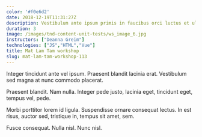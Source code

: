 ```yaml
---
color: '#f0e6d2'
date: 2018-12-19T11:31:27Z
description: Vestibulum ante ipsum primis in faucibus orci luctus et ultrices posuere cubilia Curae; Mauris viverra diam vitae quam.
duration: 3
image: /images/tnd-content-unit-tests/ws_image_6.jpg
instructors: ["Deanna Greim"]
technologies: ["JS","HTML","Vue"]
title: Mat Lam Tam workshop
slug: mat-lam-tam-workshop-113
---
```

Integer tincidunt ante vel ipsum. Praesent blandit lacinia erat. Vestibulum sed magna at nunc commodo placerat.

Praesent blandit. Nam nulla. Integer pede justo, lacinia eget, tincidunt eget, tempus vel, pede.

Morbi porttitor lorem id ligula. Suspendisse ornare consequat lectus. In est risus, auctor sed, tristique in, tempus sit amet, sem.

Fusce consequat. Nulla nisl. Nunc nisl.
